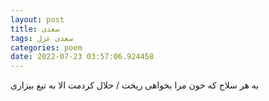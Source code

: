 ```yaml
---
layout: post
title: سعدی
tags: سعدی غزل
categories: poem
date: 2022-07-23 03:57:06.924458
---
```


به هر سلاح که خون مرا بخواهی ریخت / حلال کردمت الا به تیغ بیزاری